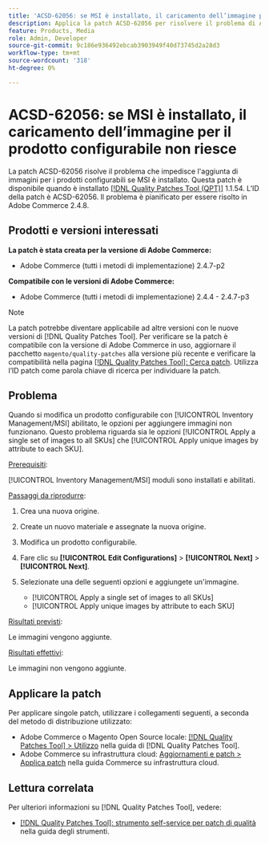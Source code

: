 ```yaml
---
title: 'ACSD-62056: se MSI è installato, il caricamento dell’immagine per il prodotto configurabile non riesce'
description: Applica la patch ACSD-62056 per risolvere il problema di Adobe Commerce per cui le immagini per i prodotti configurabili non vengono aggiunte se è installato MSI.
feature: Products, Media
role: Admin, Developer
source-git-commit: 9c186e936492ebcab3903949f40d73745d2a28d3
workflow-type: tm+mt
source-wordcount: '318'
ht-degree: 0%

---
```


# ACSD-62056: se MSI è installato, il caricamento dell’immagine per il prodotto configurabile non riesce

La patch ACSD-62056 risolve il problema che impedisce l&#39;aggiunta di immagini per i prodotti configurabili se MSI è installato. Questa patch è disponibile quando è installato [[!DNL Quality Patches Tool (QPT)]](/help/tools/quality-patches-tool/quality-patches-tool-to-self-serve-quality-patches.md) 1.1.54. L’ID della patch è ACSD-62056. Il problema è pianificato per essere risolto in Adobe Commerce 2.4.8.

## Prodotti e versioni interessati

**La patch è stata creata per la versione di Adobe Commerce:**

* Adobe Commerce (tutti i metodi di implementazione) 2.4.7-p2

**Compatibile con le versioni di Adobe Commerce:**

* Adobe Commerce (tutti i metodi di implementazione) 2.4.4 - 2.4.7-p3

>[!NOTE]
>
>La patch potrebbe diventare applicabile ad altre versioni con le nuove versioni di [!DNL Quality Patches Tool]. Per verificare se la patch è compatibile con la versione di Adobe Commerce in uso, aggiornare il pacchetto `magento/quality-patches` alla versione più recente e verificare la compatibilità nella pagina [[!DNL Quality Patches Tool]: Cerca patch](https://experienceleague.adobe.com/tools/commerce-quality-patches/index.html?lang=it). Utilizza l’ID patch come parola chiave di ricerca per individuare la patch.

## Problema

Quando si modifica un prodotto configurabile con [!UICONTROL Inventory Management/MSI] abilitato, le opzioni per aggiungere immagini non funzionano. Questo problema riguarda sia le opzioni [!UICONTROL Apply a single set of images to all SKUs] che [!UICONTROL Apply unique images by attribute to each SKU].

<u>Prerequisiti</u>:

[!UICONTROL Inventory Management/MSI] moduli sono installati e abilitati.

<u>Passaggi da riprodurre</u>:

1. Crea una nuova origine.
1. Create un nuovo materiale e assegnate la nuova origine.
1. Modifica un prodotto configurabile.
1. Fare clic su **[!UICONTROL Edit Configurations]** > **[!UICONTROL Next]** > **[!UICONTROL Next]**.
1. Selezionate una delle seguenti opzioni e aggiungete un&#39;immagine.

   * [!UICONTROL Apply a single set of images to all SKUs]
   * [!UICONTROL Apply unique images by attribute to each SKU]

<u>Risultati previsti</u>:

Le immagini vengono aggiunte.

<u>Risultati effettivi</u>:

Le immagini non vengono aggiunte.

## Applicare la patch

Per applicare singole patch, utilizzare i collegamenti seguenti, a seconda del metodo di distribuzione utilizzato:

* Adobe Commerce o Magento Open Source locale: [[!DNL Quality Patches Tool] > Utilizzo](/help/tools/quality-patches-tool/usage.md) nella guida di [!DNL Quality Patches Tool].
* Adobe Commerce su infrastruttura cloud: [Aggiornamenti e patch > Applica patch](https://experienceleague.adobe.com/docs/commerce-cloud-service/user-guide/develop/upgrade/apply-patches.html?lang=it) nella guida Commerce su infrastruttura cloud.

## Lettura correlata

Per ulteriori informazioni su [!DNL Quality Patches Tool], vedere:

* [[!DNL Quality Patches Tool]: strumento self-service per patch di qualità](/help/tools/quality-patches-tool/quality-patches-tool-to-self-serve-quality-patches.md) nella guida degli strumenti.
